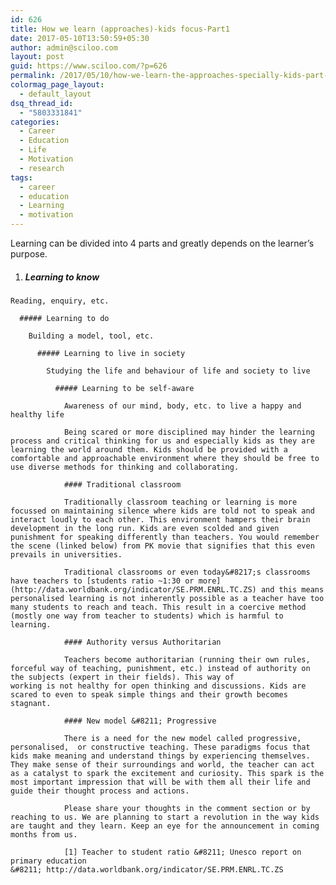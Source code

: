 ```yaml
---
id: 626
title: How we learn (approaches)-kids focus-Part1
date: 2017-05-10T13:50:59+05:30
author: admin@sciloo.com
layout: post
guid: https://www.sciloo.com/?p=626
permalink: /2017/05/10/how-we-learn-the-approaches-specially-kids-part-1/
colormag_page_layout:
  - default_layout
dsq_thread_id:
  - "5803331841"
categories:
  - Career
  - Education
  - Life
  - Motivation
  - research
tags:
  - career
  - education
  - Learning
  - motivation
---
```


Learning can be divided into 4 parts and greatly depends on the learner&#8217;s purpose.

  1. ##### Learning to know
    
    Reading, enquiry, etc. 
    
      ##### Learning to do
        
        Building a model, tool, etc.
        
          ##### Learning to live in society
            
            Studying the life and behaviour of life and society to live 
            
              ##### Learning to be self-aware
                
                Awareness of our mind, body, etc. to live a happy and healthy life
                
                Being scared or more disciplined may hinder the learning process and critical thinking for us and especially kids as they are learning the world around them. Kids should be provided with a comfortable and approachable environment where they should be free to use diverse methods for thinking and collaborating.
                
                #### Traditional classroom
                
                Traditionally classroom teaching or learning is more focussed on maintaining silence where kids are told not to speak and interact loudly to each other. This environment hampers their brain development in the long run. Kids are even scolded and given punishment for speaking differently than teachers. You would remember the scene (linked below) from PK movie that signifies that this even prevails in universities.
                
                Traditional classrooms or even today&#8217;s classrooms have teachers to [students ratio ~1:30 or more](http://data.worldbank.org/indicator/SE.PRM.ENRL.TC.ZS) and this means personalised learning is not inherently possible as a teacher have too many students to reach and teach. This result in a coercive method (mostly one way from teacher to students) which is harmful to learning.
                
                #### Authority versus Authoritarian
                
                Teachers become authoritarian (running their own rules, forceful way of teaching, punishment, etc.) instead of authority on the subjects (expert in their fields). This way of working is not healthy for open thinking and discussions. Kids are scared to even to speak simple things and their growth becomes stagnant.
                
                #### New model &#8211; Progressive
                
                There is a need for the new model called progressive, personalised,  or constructive teaching. These paradigms focus that kids make meaning and understand things by experiencing themselves. They make sense of their surroundings and world, the teacher can act as a catalyst to spark the excitement and curiosity. This spark is the most important impression that will be with them all their life and guide their thought process and actions.
                
                Please share your thoughts in the comment section or by reaching to us. We are planning to start a revolution in the way kids are taught and they learn. Keep an eye for the announcement in coming months from us.
                
                [1] Teacher to student ratio &#8211; Unesco report on primary education &#8211; http://data.worldbank.org/indicator/SE.PRM.ENRL.TC.ZS
